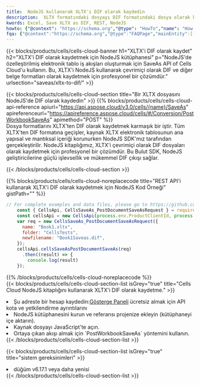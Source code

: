 ```yaml
---
title:  NodeJS kullanarak XLTX'i DIF olarak kaydedin
description:  XLTX formatındaki dosyayı DIF formatındaki dosya olarak kaydetmek için NodeJS için Aspose.Cells Cloud SDK'yı kullanma.
kwords: Excel, Save XLTX as DIF, REST, NodeJS
howto: {"@context": "https://schema.org","@type": "HowTo","name": "How to save XLTX as DIF using the Cells Cloud NodeJS library.","description": "How to save XLTX as DIF using the Cells Cloud NodeJS library.","image": {"@type": "ImageObject"},"url": "/nodejs/saveas/xltx-to-dif/","step": [{ "@type": "HowToStep","name": "How to save XLTX as DIF using the Cells Cloud NodeJS library. step 1", "image": {"@type": "ImageObject",},"url": "/nodejs/saveas/xltx-to-dif/","text": "Register an account at <a href='https://dashboard.aspose.cloud/'>Dashboard</a> to get free API quota & authorization details",},{ "@type": "HowToStep","name": "How to save XLTX as DIF using the Cells Cloud NodeJS library. step 1", "image": {"@type": "ImageObject",},"url": "/nodejs/saveas/xltx-to-dif/","text": "Install NodeJS library and add the reference (import the library) to your project.",},{ "@type": "HowToStep","name": "How to save XLTX as DIF using the Cells Cloud NodeJS library. step 1", "image": {"@type": "ImageObject",},"url": "/nodejs/saveas/xltx-to-dif/","text": "Open the source file in JavaScript.",},{ "@type": "HowToStep","name": "How to save XLTX as DIF using the Cells Cloud NodeJS library. step 1", "image": {"@type": "ImageObject",},"url": "/nodejs/saveas/xltx-to-dif/","text": "Use the `PostWorkbookSaveAs` method to retrieve the resulting stream.",}, ],"supply": {"@type": "HowToSupply","name": "document"},"tool": [{"@type": "HowToTool","name": "Visual Studio, Visual Studio Code, WebStorm"},{"@type": "HowToTool","name": "Aspose Cells"}],"totalTime": "PT6M"}
fqa: {"@context":"https://schema.org","@type":"FAQPage","mainEntity":[{"@type":"Question","name":"Why save file as other formats file in C# using REST API?","acceptedAnswer":{"@type":"Answer","text":"Documents are encoded in many ways, and some files may be incompatible with the software you use. To open and read such files, just save them as appropriate file formats.<br/><ol><li>Install .NET SDK and add the reference (import the library) to your project.</li><li>Open the source file in C# using REST API.</li><li>Call the PostWorkbookSaveAsRequest() method, passing an output filename with required extension.</li><li>Get the result of save as a separate file.</li></ol>"}},{"@type":"Question","name":"What file formats can I save as with your C# library?","acceptedAnswer":{"@type":"Answer","text":"We support a variety of file formats for conversion using .NET library, including XLSX, Excel, xls , PDF, CSV, HTML, Markdown, XML, PNG, JPG, TIFF, Json, TXT and many more."}},{"@type":"Question","name":"What is the maximum allowed file size for conversion using this .NET library?","acceptedAnswer":{"@type":"Answer","text":"There are no file size limits for format conversions using .NET library."}}]}
---
```

{{< blocks/products/cells/cells-cloud-banner h1="XLTX\'i DIF olarak kaydet" h2="XLTX\'i DIF olarak kaydetmek için NodeJS kütüphanesi" p="NodeJS\'de özelleştirilmiş elektronik tablo iş akışları oluşturmak için SaveAs API of Cells Cloud\'u kullanın. Bu, XLTX\'i NodeJS kullanarak çevrimiçi olarak DIF ve diğer belge formatları olarak kaydetmek için profesyonel bir çözümdür." urlsection="saveas/xltx-to-dif/" >}}

{{< blocks/products/cells/cells-cloud-section title="Bir XLTX dosyasını NodeJS\'de DIF olarak kaydedin" >}}
{{% blocks/products/cells/cells-cloud-api-reference apiurl="https://api.aspose.cloud/v3.0/cells/{name}/SaveAs" apireferenceurl="https://apireference.aspose.cloud/cells/#/Conversion/PostWorkbookSaveAs" apimethod="POST" %}}
<br/>
Dosya formatlarını XLTX'ten DIF olarak kaydetmek karmaşık bir iştir. Tüm XLTX'ten DIF formatına geçişler, kaynak XLTX elektronik tablosunun ana yapısal ve mantıksal içeriği korunurken NodeJS SDK'mız tarafından gerçekleştirilir. NodeJS kitaplığımız, XLTX'i çevrimiçi olarak DIF dosyaları olarak kaydetmek için profesyonel bir çözümdür. Bu Bulut SDK, NodeJS geliştiricilerine güçlü işlevsellik ve mükemmel DIF çıkışı sağlar.

{{< /blocks/products/cells/cells-cloud-section >}}

{{% blocks/products/cells/cells-cloud-noreplacecode title="REST API\'i kullanarak XLTX\'i DIF olarak kaydetmek için NodeJS Kod Örneği" gistPath="" %}}
  
```js
// For complete examples and data files, please go to https://github.com/aspose-cells-cloud/aspose-cells-cloud-node/
    const { CellsApi, CellsSaveAs_PostDocumentSaveAsRequest } = require("asposecellscloud");
    const cellsApi = new CellsApi(process.env.ProductClientId, process.env.ProductClientSecret);
    var req = new CellsSaveAs_PostDocumentSaveAsRequest({
      name: "Book1.xltx",
      folder: "CellsTests",
      newfilename: "Book1Saveas.dif",
    });
    cellsApi.cellsSaveAsPostDocumentSaveAs(req)
      .then((result) => {
        console.log(result)
    });
```
  
{{% /blocks/products/cells/cells-cloud-noreplacecode %}}
<br/>
{{< blocks/products/cells/cells-cloud-section-list isGrey="true" title="Cells Cloud NodeJS kitaplığını kullanarak XLTX\'i DIF olarak kaydetme." >}}
<li> Şu adreste bir hesap kaydedin:<a href="https://dashboard.aspose.cloud/">Gösterge Paneli</a> ücretsiz almak için API kota ve yetkilendirme ayrıntılarını</li>
<li>NodeJS kütüphanesini kurun ve referansı projenize ekleyin (kütüphaneyi içe aktarın).</li>
<li>Kaynak dosyayı JavaScript'te açın.</li>
<li>Ortaya çıkan akışı almak için `PostWorkbookSaveAs` yöntemini kullanın.</li>
{{< /blocks/products/cells/cells-cloud-section-list >}}

{{< blocks/products/cells/cells-cloud-section-list isGrey="true" title="sistem gereksinimleri" >}}
<li>düğüm v6.17.1 veya daha yenisi</li>
{{< /blocks/products/cells/cells-cloud-section-list >}}
